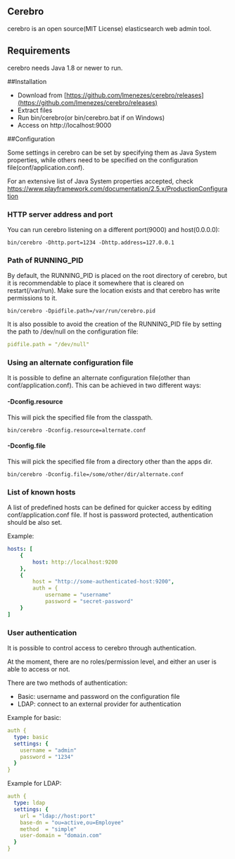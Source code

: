 Cerebro
------------

cerebro is an open source(MIT License) elasticsearch web admin tool.

## Requirements

cerebro needs Java 1.8 or newer to run.

##Installation
- Download from [https://github.com/lmenezes/cerebro/releases](https://github.com/lmenezes/cerebro/releases)
- Extract files
- Run bin/cerebro(or bin/cerebro.bat if on Windows)
- Access on http://localhost:9000

##Configuration

Some settings in cerebro can be set by specifying them as Java System properties, while others need to be specified on the configuration file(conf/application.conf).

For an extensive list of Java System properties accepted, check https://www.playframework.com/documentation/2.5.x/ProductionConfiguration

### HTTP server address and port
You can run cerebro listening on a different port(9000) and host(0.0.0.0):
```
bin/cerebro -Dhttp.port=1234 -Dhttp.address=127.0.0.1
```

### Path of RUNNING_PID
By default, the RUNNING_PID is placed on the root directory of cerebro, but it is recommendable to place it somewhere that is cleared on restart(/var/run). Make sure the location exists and that cerebro has write permissions to it.

```
bin/cerebro -Dpidfile.path=/var/run/cerebro.pid
```

It is also possible to avoid the creation of the RUNNING_PID file by setting the path to /dev/null on the configuration file:

```yaml
pidfile.path = "/dev/null"
```
### Using an alternate configuration file
It is possible to define an alternate configuration file(other than conf/application.conf). This can be achieved in two different ways:

#### -Dconfig.resource
This will pick the specified file from the classpath.
```
bin/cerebro -Dconfig.resource=alternate.conf 
```

#### -Dconfig.file
This will pick the specified file from a directory other than the apps dir.
```
bin/cerebro -Dconfig.file=/some/other/dir/alternate.conf 
```


### List of known hosts
A list of predefined hosts can be defined for quicker access by editing conf/application.conf file. If host is password protected, authentication should be also set.

Example:

```yaml
hosts: [
	{
		host: http://localhost:9200
	},
	{
    	host = "http://some-authenticated-host:9200",
  		auth = {
       		username = "username"
			password = "secret-password"
	}
]
```

### User authentication
It is possible to control access to cerebro through authentication.

At the moment, there are no roles/permission level, and either an user is able to access or not.

There are two methods of authentication:

  - Basic: username and password on the configuration file
  - LDAP: connect to an external provider for authentication

Example for basic:
```yaml
auth {
  type: basic
  settings: {
    username = "admin"
    password = "1234"
  }
}
```

Example for LDAP:

```yaml
auth {
  type: ldap
  settings: {
    url = "ldap://host:port"
    base-dn = "ou=active,ou=Employee"
    method  = "simple"
    user-domain = "domain.com"
  }
}
```
